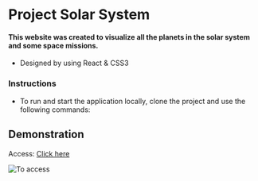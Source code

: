 # Project Solar System

#### This website was created to visualize all the planets in the solar system and some space missions.
* Designed by using React & CSS3

### Instructions
* To run and start the application locally, clone the project and use the following commands:

## Demonstration
Access: [Click here](https://solar-system-pirminp.vercel.app/)

![To access]()

